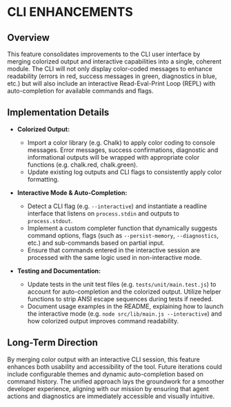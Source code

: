 # CLI ENHANCEMENTS

## Overview
This feature consolidates improvements to the CLI user interface by merging colorized output and interactive capabilities into a single, coherent module. The CLI will not only display color-coded messages to enhance readability (errors in red, success messages in green, diagnostics in blue, etc.) but will also include an interactive Read-Eval-Print Loop (REPL) with auto-completion for available commands and flags.

## Implementation Details
- **Colorized Output:**
  - Import a color library (e.g. Chalk) to apply color coding to console messages. Error messages, success confirmations, diagnostic and informational outputs will be wrapped with appropriate color functions (e.g. chalk.red, chalk.green).
  - Update existing log outputs and CLI flags to consistently apply color formatting.

- **Interactive Mode & Auto-Completion:**
  - Detect a CLI flag (e.g. `--interactive`) and instantiate a readline interface that listens on `process.stdin` and outputs to `process.stdout`.
  - Implement a custom completer function that dynamically suggests command options, flags (such as `--persist-memory`, `--diagnostics`, etc.) and sub-commands based on partial input.
  - Ensure that commands entered in the interactive session are processed with the same logic used in non-interactive mode.

- **Testing and Documentation:**
  - Update tests in the unit test files (e.g. `tests/unit/main.test.js`) to account for auto-completion and the colorized output. Utilize helper functions to strip ANSI escape sequences during tests if needed.
  - Document usage examples in the README, explaining how to launch the interactive mode (e.g. `node src/lib/main.js --interactive`) and how colorized output improves command readability.

## Long-Term Direction
By merging color output with an interactive CLI session, this feature enhances both usability and accessibility of the tool. Future iterations could include configurable themes and dynamic auto-completion based on command history. The unified approach lays the groundwork for a smoother developer experience, aligning with our mission by ensuring that agent actions and diagnostics are immediately accessible and visually intuitive.